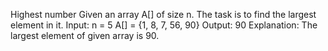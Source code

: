 Highest number
Given an array A[] of size n. The task is to find the largest element in it.
Input:
n = 5
A[] = {1, 8, 7, 56, 90}
Output:
90
Explanation:
The largest element of given array is 90.
